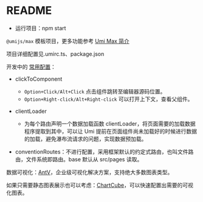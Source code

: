 # README

- 运行项目：npm start

`@umijs/max` 模板项目，更多功能参考 [Umi Max 简介](https://umijs.org/docs/max/introduce)

项目详细配置见.umirc.ts、package.json

开发中的 [常用配置](https://umijs.org/docs/api/config#clicktocomponent)：

- clickToComponent
  - `Option+Click/Alt+Click` 点击组件跳转至编辑器源码位置。
  - `Option+Right-click/Alt+Right-click` 可以打开上下文，查看父组件。
- clientLoader

  - 为每个路由声明一个数据加载函数 clientLoader，将页面需要的加载数据程序提取到其中，可以让 Umi 提前在页面组件尚未加载好的时候进行数据的加载，避免瀑布流请求的问题，实现数据预加载。

- conventionRoutes：不进行配置，采用框架默认的约定式路由，也叫文件路由，文件系统即路由。base 默认从 src/pages 读取。

数据可视化：[AntV](https://antv.antgroup.com/)，企业级可视化解决方案，支持绝大多数图表类型。

如果只需要静态图表展示也可以考虑：[ChartCube](https://chartcube.alipay.com/)，可以快速配置出需要的可视化图表。

